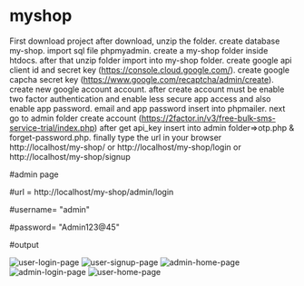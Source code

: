 # myshop

First download project after download, unzip the folder. create database my-shop. import sql file phpmyadmin. create a my-shop folder inside htdocs. after that unzip folder import into my-shop folder. create google api client id and secret key (https://console.cloud.google.com/). create google capcha secret key (https://www.google.com/recaptcha/admin/create). create new google account account. after create account must be enable two factor authentication and enable less secure app access and also enable app password. email and app password insert into phpmailer. next go to admin folder create account (https://2factor.in/v3/free-bulk-sms-service-trial/index.php) after get api_key insert into admin folder=>otp.php & forget-password.php. finally type the url in your browser http://localhost/my-shop/ or http://localhost/my-shop/login or http://localhost/my-shop/signup

#admin page

#url = http://localhost/my-shop/admin/login

#username= "admin"

#password= "Admin123@45"


#output



![user-login-page](https://user-images.githubusercontent.com/95410082/214482406-90ed2b20-725f-4e19-8c6b-c8921ae9e549.png)
![user-signup-page](https://user-images.githubusercontent.com/95410082/214482414-a0b0e6d9-fb90-4b37-91c8-3bcd533534a3.png)
![admin-home-page](https://user-images.githubusercontent.com/95410082/214482416-1682d3fb-df7e-4a6b-a8cf-c7cbac6a36eb.png)
![admin-login-page](https://user-images.githubusercontent.com/95410082/214482418-6678dd84-79ec-434a-a458-9b2a29bce7a0.png)
![user-home-page](https://user-images.githubusercontent.com/95410082/214482420-66da25fa-4ba1-43f1-bdf9-bc9c2587e94e.png)
